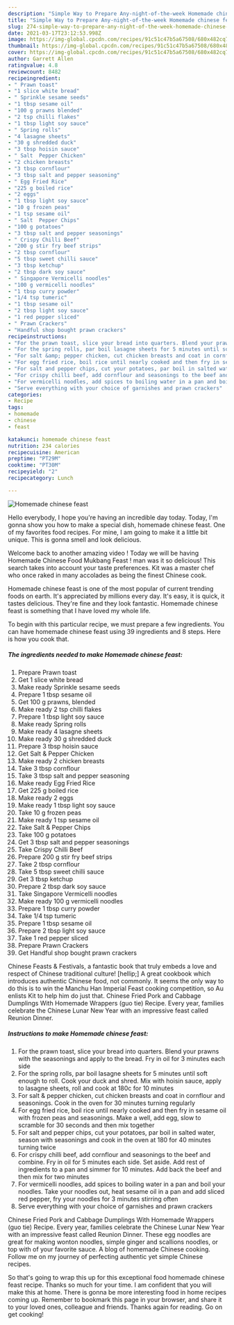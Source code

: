 ```yaml
---
description: "Simple Way to Prepare Any-night-of-the-week Homemade chinese feast"
title: "Simple Way to Prepare Any-night-of-the-week Homemade chinese feast"
slug: 274-simple-way-to-prepare-any-night-of-the-week-homemade-chinese-feast
date: 2021-03-17T23:12:53.998Z
image: https://img-global.cpcdn.com/recipes/91c51c47b5a67508/680x482cq70/homemade-chinese-feast-recipe-main-photo.jpg
thumbnail: https://img-global.cpcdn.com/recipes/91c51c47b5a67508/680x482cq70/homemade-chinese-feast-recipe-main-photo.jpg
cover: https://img-global.cpcdn.com/recipes/91c51c47b5a67508/680x482cq70/homemade-chinese-feast-recipe-main-photo.jpg
author: Garrett Allen
ratingvalue: 4.8
reviewcount: 8482
recipeingredient:
- " Prawn toast"
- "1 slice white bread"
- " Sprinkle sesame seeds"
- "1 tbsp sesame oil"
- "100 g prawns blended"
- "2 tsp chilli flakes"
- "1 tbsp light soy sauce"
- " Spring rolls"
- "4 lasagne sheets"
- "30 g shredded duck"
- "3 tbsp hoisin sauce"
- " Salt  Pepper Chicken"
- "2 chicken breasts"
- "3 tbsp cornflour"
- "3 tbsp salt and pepper seasoning"
- " Egg Fried Rice"
- "225 g boiled rice"
- "2 eggs"
- "1 tbsp light soy sauce"
- "10 g frozen peas"
- "1 tsp sesame oil"
- " Salt  Pepper Chips"
- "100 g potatoes"
- "3 tbsp salt and pepper seasonings"
- " Crispy Chilli Beef"
- "200 g stir fry beef strips"
- "2 tbsp cornflour"
- "5 tbsp sweet chilli sauce"
- "3 tbsp ketchup"
- "2 tbsp dark soy sauce"
- " Singapore Vermicelli noodles"
- "100 g vermicelli noodles"
- "1 tbsp curry powder"
- "1/4 tsp tumeric"
- "1 tbsp sesame oil"
- "2 tbsp light soy sauce"
- "1 red pepper sliced"
- " Prawn Crackers"
- "Handful shop bought prawn crackers"
recipeinstructions:
- "For the prawn toast, slice your bread into quarters. Blend your prawns with the seasonings and apply to the bread. Fry in oil for 3 minutes each side"
- "For the spring rolls, par boil lasagne sheets for 5 minutes until soft enough to roll. Cook your duck and shred. Mix with hoisin sauce, apply to lasagne sheets, roll and cook at 180c for 10 minutes"
- "For salt &amp; pepper chicken, cut chicken breasts and coat in cornflour and seasonings. Cook in the oven for 30 minutes turning regularly"
- "For egg fried rice, boil rice until nearly cooked and then fry in sesame oil with frozen peas and seasonings. Make a well, add egg, slow to scramble for 30 seconds and then mix together"
- "For salt and pepper chips, cut your potatoes, par boil in salted water, season with seasonings and cook in the oven at 180 for 40 minutes turning twice"
- "For crispy chilli beef, add cornflour and seasonings to the beef and combine. Fry in oil for 5 minutes each side. Set aside. Add rest of ingredients to a pan and simmer for 10 minutes. Add back the beef and then mix for two minutes"
- "For vermicelli noodles, add spices to boiling water in a pan and boil your noodles. Take your noodles out, heat sesame oil in a pan and add sliced red pepper, fry your noodles for 3 minutes stirring often"
- "Serve everything with your choice of garnishes and prawn crackers"
categories:
- Recipe
tags:
- homemade
- chinese
- feast

katakunci: homemade chinese feast 
nutrition: 234 calories
recipecuisine: American
preptime: "PT29M"
cooktime: "PT30M"
recipeyield: "2"
recipecategory: Lunch

---
```



![Homemade chinese feast](https://img-global.cpcdn.com/recipes/91c51c47b5a67508/680x482cq70/homemade-chinese-feast-recipe-main-photo.jpg)

Hello everybody, I hope you're having an incredible day today. Today, I'm gonna show you how to make a special dish, homemade chinese feast. One of my favorites food recipes. For mine, I am going to make it a little bit unique. This is gonna smell and look delicious.

Welcome back to another amazing video ! Today we will be having Homemade Chinese Food Mukbang Feast ! man was it so delicious! This search takes into account your taste preferences. Kit was a master chef who once raked in many accolades as being the finest Chinese cook.

Homemade chinese feast is one of the most popular of current trending foods on earth. It's appreciated by millions every day. It's easy, it is quick, it tastes delicious. They're fine and they look fantastic. Homemade chinese feast is something that I have loved my whole life.


To begin with this particular recipe, we must prepare a few ingredients. You can have homemade chinese feast using 39 ingredients and 8 steps. Here is how you cook that.

<!--inarticleads1-->

##### The ingredients needed to make Homemade chinese feast:

1. Prepare  Prawn toast
1. Get 1 slice white bread
1. Make ready  Sprinkle sesame seeds
1. Prepare 1 tbsp sesame oil
1. Get 100 g prawns, blended
1. Make ready 2 tsp chilli flakes
1. Prepare 1 tbsp light soy sauce
1. Make ready  Spring rolls
1. Make ready 4 lasagne sheets
1. Make ready 30 g shredded duck
1. Prepare 3 tbsp hoisin sauce
1. Get  Salt &amp; Pepper Chicken
1. Make ready 2 chicken breasts
1. Take 3 tbsp cornflour
1. Take 3 tbsp salt and pepper seasoning
1. Make ready  Egg Fried Rice
1. Get 225 g boiled rice
1. Make ready 2 eggs
1. Make ready 1 tbsp light soy sauce
1. Take 10 g frozen peas
1. Make ready 1 tsp sesame oil
1. Take  Salt &amp; Pepper Chips
1. Take 100 g potatoes
1. Get 3 tbsp salt and pepper seasonings
1. Take  Crispy Chilli Beef
1. Prepare 200 g stir fry beef strips
1. Take 2 tbsp cornflour
1. Take 5 tbsp sweet chilli sauce
1. Get 3 tbsp ketchup
1. Prepare 2 tbsp dark soy sauce
1. Take  Singapore Vermicelli noodles
1. Make ready 100 g vermicelli noodles
1. Prepare 1 tbsp curry powder
1. Take 1/4 tsp tumeric
1. Prepare 1 tbsp sesame oil
1. Prepare 2 tbsp light soy sauce
1. Take 1 red pepper sliced
1. Prepare  Prawn Crackers
1. Get Handful shop bought prawn crackers


Chinese Feasts &amp; Festivals, a fantastic book that truly embeds a love and respect of Chinese traditional culture! [hellip;] A great cookbook which introduces authentic Chinese food, not commonly. It seems the only way to do this is to win the Manchu Han Imperial Feast cooking competition, so Au enlists Kit to help him do just that. Chinese Fried Pork and Cabbage Dumplings With Homemade Wrappers (guo tie) Recipe. Every year, families celebrate the Chinese Lunar New Year with an impressive feast called Reunion Dinner. 

<!--inarticleads2-->

##### Instructions to make Homemade chinese feast:

1. For the prawn toast, slice your bread into quarters. Blend your prawns with the seasonings and apply to the bread. Fry in oil for 3 minutes each side
1. For the spring rolls, par boil lasagne sheets for 5 minutes until soft enough to roll. Cook your duck and shred. Mix with hoisin sauce, apply to lasagne sheets, roll and cook at 180c for 10 minutes
1. For salt &amp; pepper chicken, cut chicken breasts and coat in cornflour and seasonings. Cook in the oven for 30 minutes turning regularly
1. For egg fried rice, boil rice until nearly cooked and then fry in sesame oil with frozen peas and seasonings. Make a well, add egg, slow to scramble for 30 seconds and then mix together
1. For salt and pepper chips, cut your potatoes, par boil in salted water, season with seasonings and cook in the oven at 180 for 40 minutes turning twice
1. For crispy chilli beef, add cornflour and seasonings to the beef and combine. Fry in oil for 5 minutes each side. Set aside. Add rest of ingredients to a pan and simmer for 10 minutes. Add back the beef and then mix for two minutes
1. For vermicelli noodles, add spices to boiling water in a pan and boil your noodles. Take your noodles out, heat sesame oil in a pan and add sliced red pepper, fry your noodles for 3 minutes stirring often
1. Serve everything with your choice of garnishes and prawn crackers


Chinese Fried Pork and Cabbage Dumplings With Homemade Wrappers (guo tie) Recipe. Every year, families celebrate the Chinese Lunar New Year with an impressive feast called Reunion Dinner. These egg noodles are great for making wonton noodles, simple ginger and scallions noodles, or top with of your favorite sauce. A blog of homemade Chinese cooking. Follow me on my journey of perfecting authentic yet simple Chinese recipes. 

So that's going to wrap this up for this exceptional food homemade chinese feast recipe. Thanks so much for your time. I am confident that you will make this at home. There is gonna be more interesting food in home recipes coming up. Remember to bookmark this page in your browser, and share it to your loved ones, colleague and friends. Thanks again for reading. Go on get cooking!
